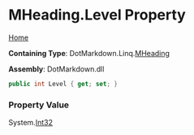 <a name="_top"></a>

# MHeading\.Level Property

[Home](../../../../README.md#_top)

**Containing Type**: DotMarkdown\.Linq\.[MHeading](../README.md#_top)

**Assembly**: DotMarkdown\.dll

```csharp
public int Level { get; set; }
```

### Property Value

System\.[Int32](https://docs.microsoft.com/en-us/dotnet/api/system.int32)

